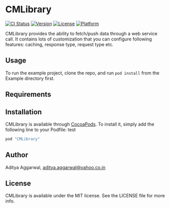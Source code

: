 # CMLibrary

[![CI Status](http://img.shields.io/travis/adityaaggarwal1/CMLibrary.svg?style=flat)](https://travis-ci.org/adityaaggarwal1/CMLibrary)
[![Version](https://img.shields.io/cocoapods/v/CMLibrary.svg?style=flat)](http://cocoapods.org/pods/CMLibrary)
[![License](https://img.shields.io/cocoapods/l/CMLibrary.svg?style=flat)](http://cocoapods.org/pods/CMLibrary)
[![Platform](https://img.shields.io/cocoapods/p/CMLibrary.svg?style=flat)](http://cocoapods.org/pods/CMLibrary)

CMLibrary provides the ability to fetch/push data through a web service call. It contains lots of customization that you can configure following features: caching, response type, request type etc.

## Usage

To run the example project, clone the repo, and run `pod install` from the Example directory first.

## Requirements

## Installation

CMLibrary is available through [CocoaPods](http://cocoapods.org). To install
it, simply add the following line to your Podfile: test

```ruby
pod "CMLibrary"
```

## Author

Aditya Aggarwal, aditya.aggarwal@yahoo.co.in

## License

CMLibrary is available under the MIT license. See the LICENSE file for more info.
